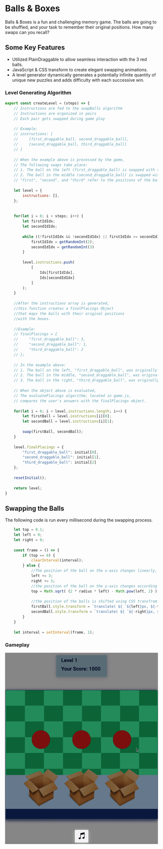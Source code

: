 # Balls & Boxes
Balls & Boxes is a fun and challenging memory game. The balls are going to be shuffled, and your task to remember their original positions. How many swaps can you recall?

## Some Key Features
* Utilized PlainDraggable to allow seamless interaction with the 3 red balls.
* JavaScript & CSS transform to create elegant swapping animations.
* A level generator dynamically generates a potentially infinite quantity of unique new puzzles and adds difficulty with each successive win.

### Level Generating Algorithm

```javascript  
export const createLevel = (steps) => {
    // Instructions are fed to the swapBalls algorithm
    // Instructions are organized in pairs
    // Each pair gets swapped during game play

    // Example: 
    // instructions: [   
    //     [first_draggable_ball, second_draggable_ball],
    //     [second_draggable_ball, third_draggable_ball]
    // ]

    // When the example above is processed by the game, 
    // The following swaps take place: 
    // 1. The ball on the left (first_draggable_ball) is swapped with the ball in the middle (second_draggable_ball)
    // 2. The ball in the middle (second_draggable_ball) is swapped with the ball on the right (third_draggable_ball)
    // "first", "second", and "third" refer to the positions of the balls as they appear on the page
    
    let level = {
        instructions: [],
    };
    
    
    for(let i = 0; i < steps; i++) {
        let firstIdIdx; 
        let secondIdIdx;
        
        while ((!firstIdIdx && !secondIdIdx) || firstIdIdx >= secondIdIdx) {
            firstIdIdx = getRandomInt(2); 
            secondIdIdx = getRandomInt(3)
        }
        
        level.instructions.push( 
            [ 
                Ids[firstIdIdx], 
                Ids[secondIdIdx] 
            ]
        ); 
    }

    //After the instructions array is generated, 
    //this function creates a finalPlacings Object
    //that maps the balls with their original positions
    //with the boxes.

    //Example: 
    // finalPlacings = {
    //     "first_draggable_ball": 3, 
    //     "second_draggable_ball": 1, 
    //     "third_draggable_ball": 2
    // };  

    // In the example above:
    // 1. The ball on the left, "first_draggable_ball", was originally on the right (spot # 3). 
    // 2. The ball in the middle, "second_draggable_ball", was originally on the left (spot # 1). 
    // 3. The ball in the right, "third_draggable_ball", was originally in the middle (spot # 2). 

    // When the object above is evaluated, 
    // The evaluatePlacings algorithm, located in game.js, 
    // compares the user's answers with the finalPlacings object.
    
    for(let i = 0; i < level.instructions.length; i++) {
        let firstBall = level.instructions[i][0];
        let secondBall = level.instructions[i][1];
    
        swap(firstBall, secondBall); 
    }
    
    level.finalPlacings = {
        "first_draggable_ball": initial[0], 
        "second_draggable_ball": initial[1], 
        "third_draggable_ball": initial[2]
    };  
    
    resetInitial(); 
    
    return level; 
}
```


## Swapping the Balls 
The following code is run every millisecond during the swapping process.

```javascript  
    let top = 0.1; 
    let left = 0; 
    let right = 0; 
    
    const frame = () => {
        if (top == 0) {
            clearInterval(interval);
        } else {
            //The position of the ball on the x-axis changes linearly, shifting 3 pixels every millisecond. 
            left += 3; 
            right += 3;
            //the position of the ball on the y-axis changes according to the formula y = sqrt(2rx - x^2),, which represents a semi circle 
            top = Math.sqrt( (2 * radius * left) - Math.pow(left, 2) );

            //the position of the balls is shifted using CSS transfrom
            firstBall.style.transform = `translate( ${ `${left}px, ${-top}px` } )`;
            secondBall.style.transform = `translate( ${ `${-right}px, ${-top}px` } )`;
        }
    }

    let interval = setInterval(frame, 1);
```
### Gameplay
![game_play_gif](src/images/game_play.gif)
